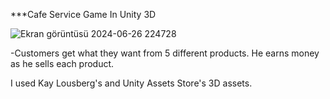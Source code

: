 ***Cafe Service Game In Unity 3D

![Ekran görüntüsü 2024-06-26 224728](https://github.com/isknergis/cafee1/assets/152815776/6d7f2e70-dffd-4b56-8290-266c814aae20)

-Customers get what they want from 5 different products. He earns money as he sells each product.

I used Kay Lousberg's and Unity Assets Store's 3D assets.

